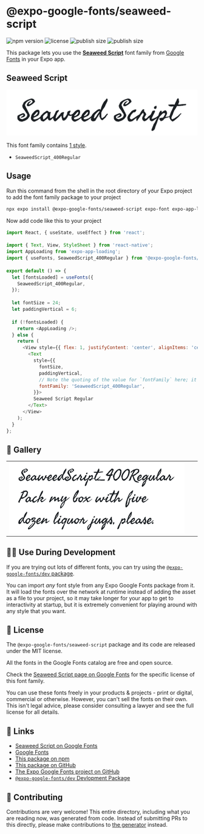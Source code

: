 # @expo-google-fonts/seaweed-script

![npm version](https://flat.badgen.net/npm/v/@expo-google-fonts/seaweed-script)
![license](https://flat.badgen.net/github/license/expo/google-fonts)
![publish size](https://flat.badgen.net/packagephobia/install/@expo-google-fonts/seaweed-script)
![publish size](https://flat.badgen.net/packagephobia/publish/@expo-google-fonts/seaweed-script)

This package lets you use the [**Seaweed Script**](https://fonts.google.com/specimen/Seaweed+Script) font family from [Google Fonts](https://fonts.google.com/) in your Expo app.

## Seaweed Script

![Seaweed Script](./font-family.png)

This font family contains [1 style](#-gallery).

- `SeaweedScript_400Regular`

## Usage

Run this command from the shell in the root directory of your Expo project to add the font family package to your project
```sh
npx expo install @expo-google-fonts/seaweed-script expo-font expo-app-loading
```

Now add code like this to your project
```js
import React, { useState, useEffect } from 'react';

import { Text, View, StyleSheet } from 'react-native';
import AppLoading from 'expo-app-loading';
import { useFonts, SeaweedScript_400Regular } from '@expo-google-fonts/seaweed-script';

export default () => {
  let [fontsLoaded] = useFonts({
    SeaweedScript_400Regular,
  });

  let fontSize = 24;
  let paddingVertical = 6;

  if (!fontsLoaded) {
    return <AppLoading />;
  } else {
    return (
      <View style={{ flex: 1, justifyContent: 'center', alignItems: 'center' }}>
        <Text
          style={{
            fontSize,
            paddingVertical,
            // Note the quoting of the value for `fontFamily` here; it expects a string!
            fontFamily: 'SeaweedScript_400Regular',
          }}>
          Seaweed Script Regular
        </Text>
      </View>
    );
  }
};

```

## 🔡 Gallery


||||
|-|-|-|
|![SeaweedScript_400Regular](./SeaweedScript_400Regular.ttf.png)||||


## 👩‍💻 Use During Development

If you are trying out lots of different fonts, you can try using the [`@expo-google-fonts/dev` package](https://github.com/expo/google-fonts/tree/master/font-packages/dev#readme).

You can import *any* font style from any Expo Google Fonts package from it. It will load the fonts
over the network at runtime instead of adding the asset as a file to your project, so it may take longer
for your app to get to interactivity at startup, but it is extremely convenient
for playing around with any style that you want.

## 📖 License

The `@expo-google-fonts/seaweed-script` package and its code are released under the MIT license.

All the fonts in the Google Fonts catalog are free and open source.

Check the [Seaweed Script page on Google Fonts](https://fonts.google.com/specimen/Seaweed+Script) for the specific license of this font family.

You can use these fonts freely in your products & projects - print or digital, commercial or otherwise. However, you can't sell the fonts on their own. This isn't legal advice, please consider consulting a lawyer and see the full license for all details.

## 🔗 Links

- [Seaweed Script on Google Fonts](https://fonts.google.com/specimen/Seaweed+Script)
- [Google Fonts](https://fonts.google.com/)
- [This package on npm](https://www.npmjs.com/package/@expo-google-fonts/seaweed-script)
- [This package on GitHub](https://github.com/expo/google-fonts/tree/master/font-packages/seaweed-script)
- [The Expo Google Fonts project on GitHub](https://github.com/expo/google-fonts)
- [`@expo-google-fonts/dev` Devlopment Package](https://github.com/expo/google-fonts/tree/master/font-packages/dev)

## 🤝 Contributing

Contributions are very welcome! This entire directory, including what you are reading now, was generated from code. Instead of submitting PRs to this directly, please make contributions to [the generator](https://github.com/expo/google-fonts/tree/master/packages/generator) instead.
